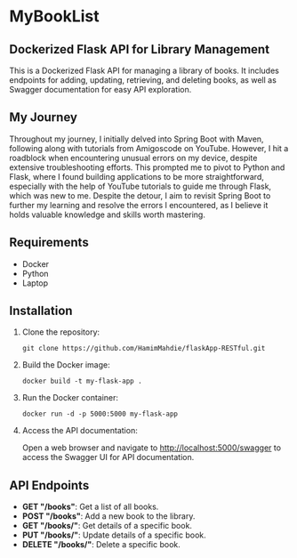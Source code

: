 
# MyBookList

## Dockerized Flask API for Library Management

This is a Dockerized Flask API for managing a library of books. It includes endpoints for adding, updating, retrieving, and deleting books, as well as Swagger documentation for easy API exploration.

## My Journey

Throughout my journey, I initially delved into Spring Boot with Maven, following along with tutorials from Amigoscode on YouTube. However, I hit a roadblock when encountering unusual errors on my device, despite extensive troubleshooting efforts. This prompted me to pivot to Python and Flask, where I found building applications to be more straightforward, especially with the help of YouTube tutorials to guide me through Flask, which was new to me. Despite the detour, I aim to revisit Spring Boot to further my learning and resolve the errors I encountered, as I believe it holds valuable knowledge and skills worth mastering.

## Requirements

- Docker
- Python
- Laptop

## Installation

1. Clone the repository:

   ```
   git clone https://github.com/HamimMahdie/flaskApp-RESTful.git
   ```

2. Build the Docker image:

   ```
   docker build -t my-flask-app .
   ```

3. Run the Docker container:

   ```
   docker run -d -p 5000:5000 my-flask-app
   ```

4. Access the API documentation:

   Open a web browser and navigate to [http://localhost:5000/swagger](http://localhost:5000/swagger) to access the Swagger UI for API documentation.

## API Endpoints

- **GET "/books"**: Get a list of all books.
- **POST "/books"**: Add a new book to the library.
- **GET "/books/<index>"**: Get details of a specific book.
- **PUT "/books/<index>"**: Update details of a specific book.
- **DELETE "/books/<index>"**: Delete a specific book.
```
